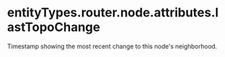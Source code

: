 # entityTypes.router.node.attributes.lastTopoChange

Timestamp showing the most recent change to this node's neighborhood.

